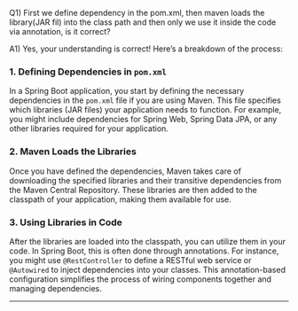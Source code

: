 Q1) First we define dependency in the pom.xml, then maven loads the library(JAR fil) into the class path and then only we use it inside the code via annotation, is it correct?

A1) Yes, your understanding is correct! Here’s a breakdown of the process:

### **1. Defining Dependencies in `pom.xml`**
In a Spring Boot application, you start by defining the necessary dependencies in the `pom.xml` file if you are using Maven. This file specifies which libraries (JAR files) your application needs to function. For example, you might include dependencies for Spring Web, Spring Data JPA, or any other libraries required for your application.

### **2. Maven Loads the Libraries**
Once you have defined the dependencies, Maven takes care of downloading the specified libraries and their transitive dependencies from the Maven Central Repository. These libraries are then added to the classpath of your application, making them available for use.

### **3. Using Libraries in Code**
After the libraries are loaded into the classpath, you can utilize them in your code. In Spring Boot, this is often done through annotations. For instance, you might use `@RestController` to define a RESTful web service or `@Autowired` to inject dependencies into your classes. This annotation-based configuration simplifies the process of wiring components together and managing dependencies.

---